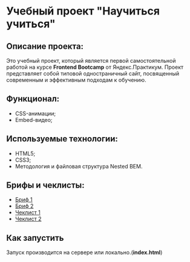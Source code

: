 # Учебный проект "Научиться учиться"

## Описание проекта:

Это учебный проект, который является первой самостоятельной работой на курсе **Frontend Bootcamp** от Яндекс.Практикум. Проект представляет собой типовой одностраничный сайт, посвященный современным и эффективным подходам к обучению.

## Функционал:

- CSS-анимации;
- Embed-видео;

## Используемые технологии:

- HTML5;
- CSS3;
- Методология и файловая структура Nested BEM.

## Брифы и чеклисты:

- [Бриф 1](https://code.s3.yandex.net/web-developer/project-1/sprint-1-brief.pdf)
- [Бриф 2](https://code.s3.yandex.net/web-developer/project-1/sprint-2-brief.pdf)
- [Чеклист 1](https://code.s3.yandex.net/web-developer/checklists-pdf/new-program/checklist-1.pdf)
- [Чеклист 2](https://code.s3.yandex.net/web-developer/checklists-pdf/new-program/checklist-2.pdf)

## Как запустить

Запуск производится на сервере или локально.(**index.html**)
